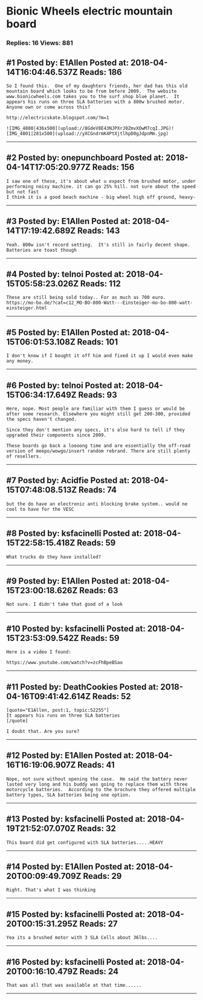 # Bionic Wheels electric mountain board

### Replies: 16 Views: 881

## \#1 Posted by: E1Allen Posted at: 2018-04-14T16:04:46.537Z Reads: 186

```
So I found this.  One of my daughters friends, her dad has this old mountain board which looks to be from before 2009.  The website www.bionicwheels.com takes you to the surf shop blue planet.  It appears his runs on three SLA batteries with a 800w brushed motor.  Anyone own or come across this?

http://electricskate.blogspot.com/?m=1

![IMG_4800|436x500](upload://8GdeV8E43NJPXrJ0ZmvXOwM7cqI.JPG)![IMG_4801|281x500](upload://yXCGndrmK4PtXjtlhpD0gJdpnMm.jpg)
```

---
## \#2 Posted by: onepunchboard Posted at: 2018-04-14T17:05:20.977Z Reads: 156

```
I saw one of these, it's about what u expect from brushed motor, under performing noisy machine. it can go 25% hill. not sure about the speed but not fast
I think it is a good beach machine - big wheel high off ground, heavy-
```

---
## \#3 Posted by: E1Allen Posted at: 2018-04-14T17:19:42.689Z Reads: 143

```
Yeah. 800w isn't record setting.  It's still in fairly decent shape.  Batteries are toast though
```

---
## \#4 Posted by: telnoi Posted at: 2018-04-15T05:58:23.026Z Reads: 112

```
These are still being sold today.. For as much as 700 euro. 
https://mo-bo.de/?cat=c12_MO-BO-800-Watt---Einsteiger-mo-bo-800-watt-einsteiger.html
```

---
## \#5 Posted by: E1Allen Posted at: 2018-04-15T06:01:53.108Z Reads: 101

```
I don't know if I bought it off him and fixed it up I would even make any money.
```

---
## \#6 Posted by: telnoi Posted at: 2018-04-15T06:34:17.649Z Reads: 93

```
Here, nope. Most people are familiar with them I guess or would be after some research. Elsewhere you might still get 200-300, provided the specs haven't changed. 

Since they don't mention any specs, it's also hard to tell if they upgraded their components since 2009. 

These boards go back a loooong time and are essentially the off-road version of meepo/wowgo/insert random rebrand. There are still plenty of resellers.
```

---
## \#7 Posted by: Acidfie Posted at: 2018-04-15T07:48:08.513Z Reads: 74

```
but the do have an electronic anti blocking brake system.. would ne cool to have for the VESC
```

---
## \#8 Posted by: ksfacinelli Posted at: 2018-04-15T22:58:15.418Z Reads: 59

```
What trucks do they have installed?
```

---
## \#9 Posted by: E1Allen Posted at: 2018-04-15T23:00:18.626Z Reads: 63

```
Not sure. I didn't take that good of a look
```

---
## \#10 Posted by: ksfacinelli Posted at: 2018-04-15T23:53:09.542Z Reads: 59

```
Here is a video I found:

https://www.youtube.com/watch?v=zcFhBpeBSao
```

---
## \#11 Posted by: DeathCookies Posted at: 2018-04-16T09:41:42.614Z Reads: 52

```
[quote="E1Allen, post:1, topic:52255"]
It appears his runs on three SLA batteries
[/quote]

I doubt that. Are you sure?
```

---
## \#12 Posted by: E1Allen Posted at: 2018-04-16T16:19:06.907Z Reads: 41

```
Nope, not sure without opening the case.  He said the battery never lasted very long and his buddy was going to replace them with three motorcycle batteries.  According to the brochure they offered multiple battery types, SLA batteries being one option.
```

---
## \#13 Posted by: ksfacinelli Posted at: 2018-04-19T21:52:07.070Z Reads: 32

```
This board did get configured with SLA batteries.....HEAVY
```

---
## \#14 Posted by: E1Allen Posted at: 2018-04-20T00:09:49.709Z Reads: 29

```
Right. That's what I was thinking
```

---
## \#15 Posted by: ksfacinelli Posted at: 2018-04-20T00:15:31.295Z Reads: 27

```
Yea its a brushed motor with 3 SLA Cells about 36lbs....
```

---
## \#16 Posted by: ksfacinelli Posted at: 2018-04-20T00:16:10.479Z Reads: 24

```
That was all that was available at that time......
```

---
